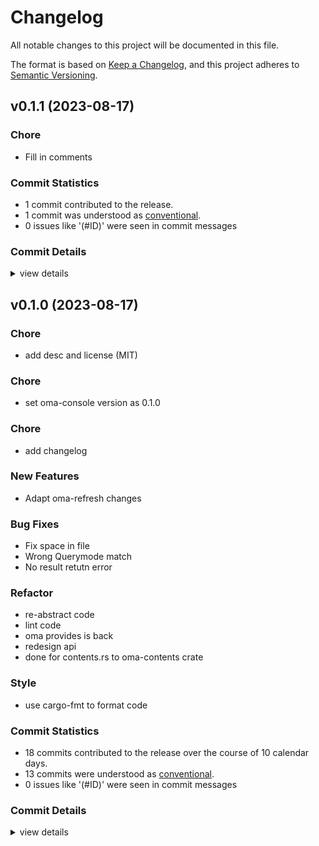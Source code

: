 # Changelog

All notable changes to this project will be documented in this file.

The format is based on [Keep a Changelog](https://keepachangelog.com/en/1.0.0/),
and this project adheres to [Semantic Versioning](https://semver.org/spec/v2.0.0.html).

## v0.1.1 (2023-08-17)

### Chore

 - <csr-id-ec5efc683e4e31ccc4688d72a4c9e7fb52e59612/> Fill in comments

### Commit Statistics

<csr-read-only-do-not-edit/>

 - 1 commit contributed to the release.
 - 1 commit was understood as [conventional](https://www.conventionalcommits.org).
 - 0 issues like '(#ID)' were seen in commit messages

### Commit Details

<csr-read-only-do-not-edit/>

<details><summary>view details</summary>

 * **Uncategorized**
    - Fill in comments ([`ec5efc6`](https://github.com/AOSC-Dev/oma/commit/ec5efc683e4e31ccc4688d72a4c9e7fb52e59612))
</details>

## v0.1.0 (2023-08-17)

<csr-id-be5d590fe8b72406216e6f8d5d7b3d21c20b0812/>
<csr-id-30a708a8419dd4d07d833a56466dffb7f290fda8/>
<csr-id-138888c4c1ebe3c79dde1493c787039a21b418f8/>
<csr-id-bdb3ee11da1a1b1149d852adfb4bad84c20f7922/>
<csr-id-898a17812a0a9d7cfe72768a491e7d0999917764/>
<csr-id-ced5b0533ac32c7473ef95d4dac1d4d9f7744ebe/>
<csr-id-28aab97554694d122e41d963443c3af96d3d28c6/>
<csr-id-8f7dd76cb91aa4e5c95c8536f663508100e79b85/>
<csr-id-99dca37ad10c2c06731fcfb33563d5aaca5b0b4b/>

### Chore

 - <csr-id-be5d590fe8b72406216e6f8d5d7b3d21c20b0812/> add desc and license (MIT)

### Chore

 - <csr-id-99dca37ad10c2c06731fcfb33563d5aaca5b0b4b/> set oma-console version as 0.1.0

### Chore

 - <csr-id-8f7dd76cb91aa4e5c95c8536f663508100e79b85/> add changelog

### New Features

 - <csr-id-4a6ebeebd4739b0f9f51fca7699b00ac18bf54d3/> Adapt oma-refresh changes

### Bug Fixes

 - <csr-id-0a0fca5caa6799ef30cde4092bad3671ce3fd506/> Fix space in file
 - <csr-id-abc85d9598597f4664ef1c600064bebf5d6eae79/> Wrong Querymode match
 - <csr-id-a748a92e7b195f73e8f1175916eb089f16f886fb/> No result retutn error

### Refactor

 - <csr-id-30a708a8419dd4d07d833a56466dffb7f290fda8/> re-abstract code
 - <csr-id-138888c4c1ebe3c79dde1493c787039a21b418f8/> lint code
 - <csr-id-bdb3ee11da1a1b1149d852adfb4bad84c20f7922/> oma provides is back
 - <csr-id-898a17812a0a9d7cfe72768a491e7d0999917764/> redesign api
 - <csr-id-ced5b0533ac32c7473ef95d4dac1d4d9f7744ebe/> done for contents.rs to oma-contents crate

### Style

 - <csr-id-28aab97554694d122e41d963443c3af96d3d28c6/> use cargo-fmt to format code

### Commit Statistics

<csr-read-only-do-not-edit/>

 - 18 commits contributed to the release over the course of 10 calendar days.
 - 13 commits were understood as [conventional](https://www.conventionalcommits.org).
 - 0 issues like '(#ID)' were seen in commit messages

### Commit Details

<csr-read-only-do-not-edit/>

<details><summary>view details</summary>

 * **Uncategorized**
    - Release oma-contents v0.1.0 ([`fc7ab38`](https://github.com/AOSC-Dev/oma/commit/fc7ab381ca0232cfec3701a57fe56cb772d690a4))
    - Set oma-console version as 0.1.0 ([`99dca37`](https://github.com/AOSC-Dev/oma/commit/99dca37ad10c2c06731fcfb33563d5aaca5b0b4b))
    - Release oma-contents v0.1.0 ([`22f6bca`](https://github.com/AOSC-Dev/oma/commit/22f6bcad8d1fab81af09a2fc1bebe4363f2f4b10))
    - Add changelog ([`8f7dd76`](https://github.com/AOSC-Dev/oma/commit/8f7dd76cb91aa4e5c95c8536f663508100e79b85))
    - Add desc and license (MIT) ([`be5d590`](https://github.com/AOSC-Dev/oma/commit/be5d590fe8b72406216e6f8d5d7b3d21c20b0812))
    - Release oma-console v0.1.0 ([`e2db19e`](https://github.com/AOSC-Dev/oma/commit/e2db19e18c756b6f4bef2a43336b3f120bce025a))
    - Re-abstract code ([`30a708a`](https://github.com/AOSC-Dev/oma/commit/30a708a8419dd4d07d833a56466dffb7f290fda8))
    - Adapt oma-refresh changes ([`4a6ebee`](https://github.com/AOSC-Dev/oma/commit/4a6ebeebd4739b0f9f51fca7699b00ac18bf54d3))
    - Lint code ([`138888c`](https://github.com/AOSC-Dev/oma/commit/138888c4c1ebe3c79dde1493c787039a21b418f8))
    - Fix space in file ([`0a0fca5`](https://github.com/AOSC-Dev/oma/commit/0a0fca5caa6799ef30cde4092bad3671ce3fd506))
    - Cargo fmt ([`799ed2d`](https://github.com/AOSC-Dev/oma/commit/799ed2d722618792689c04292a0f42770d8f5cb2))
    - Oma provides is back ([`bdb3ee1`](https://github.com/AOSC-Dev/oma/commit/bdb3ee11da1a1b1149d852adfb4bad84c20f7922))
    - Wrong Querymode match ([`abc85d9`](https://github.com/AOSC-Dev/oma/commit/abc85d9598597f4664ef1c600064bebf5d6eae79))
    - Redesign api ([`898a178`](https://github.com/AOSC-Dev/oma/commit/898a17812a0a9d7cfe72768a491e7d0999917764))
    - No result retutn error ([`a748a92`](https://github.com/AOSC-Dev/oma/commit/a748a92e7b195f73e8f1175916eb089f16f886fb))
    - Use cargo-fmt to format code ([`28aab97`](https://github.com/AOSC-Dev/oma/commit/28aab97554694d122e41d963443c3af96d3d28c6))
    - Done for contents.rs to oma-contents crate ([`ced5b05`](https://github.com/AOSC-Dev/oma/commit/ced5b0533ac32c7473ef95d4dac1d4d9f7744ebe))
    - Init ([`49ba1f3`](https://github.com/AOSC-Dev/oma/commit/49ba1f381b98f785f5e8721a404ec1c596a54a63))
</details>

